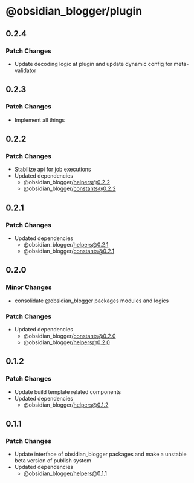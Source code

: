 # @obsidian_blogger/plugin

## 0.2.4

### Patch Changes

-   Update decoding logic at plugin and update dynamic config for meta-validator

## 0.2.3

### Patch Changes

-   Implement all things

## 0.2.2

### Patch Changes

-   Stabilize api for job executions
-   Updated dependencies
    -   @obsidian_blogger/helpers@0.2.2
    -   @obsidian_blogger/constants@0.2.2

## 0.2.1

### Patch Changes

-   Updated dependencies
    -   @obsidian_blogger/helpers@0.2.1
    -   @obsidian_blogger/constants@0.2.1

## 0.2.0

### Minor Changes

-   consolidate @obsidian_blogger packages modules and logics

### Patch Changes

-   Updated dependencies
    -   @obsidian_blogger/constants@0.2.0
    -   @obsidian_blogger/helpers@0.2.0

## 0.1.2

### Patch Changes

-   Update build template related components
-   Updated dependencies
    -   @obsidian_blogger/helpers@0.1.2

## 0.1.1

### Patch Changes

-   Update interface of obsidian_blogger packages and make a unstable beta version of publish system
-   Updated dependencies
    -   @obsidian_blogger/helpers@0.1.1
